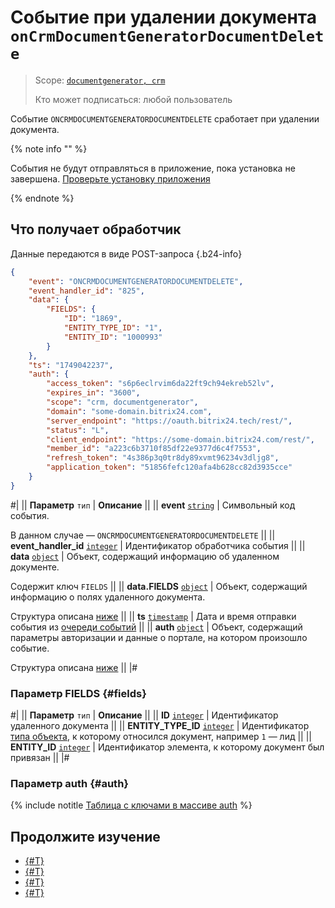# Событие при удалении документа `onCrmDocumentGeneratorDocumentDelete`

> Scope: [`documentgenerator, crm`](../../../../scopes/permissions.md)
>
> Кто может подписаться: любой пользователь

Событие `ONCRMDOCUMENTGENERATORDOCUMENTDELETE` сработает при удалении документа.


{% note info "" %}

События не будут отправляться в приложение, пока установка не завершена. [Проверьте установку приложения](../../../../../settings/app-installation/installation-finish.md)

{% endnote %}

## Что получает обработчик

Данные передаются в виде POST-запроса {.b24-info}

```json
{
    "event": "ONCRMDOCUMENTGENERATORDOCUMENTDELETE",
    "event_handler_id": "825",
    "data": {
        "FIELDS": {
            "ID": "1869",
            "ENTITY_TYPE_ID": "1",
            "ENTITY_ID": "1000993"
        }
    },
    "ts": "1749042237",
    "auth": {
        "access_token": "s6p6eclrvim6da22ft9ch94ekreb52lv",
        "expires_in": "3600",
        "scope": "crm, documentgenerator",
        "domain": "some-domain.bitrix24.com",
        "server_endpoint": "https://oauth.bitrix24.tech/rest/",
        "status": "L",
        "client_endpoint": "https://some-domain.bitrix24.com/rest/",
        "member_id": "a223c6b3710f85df22e9377d6c4f7553",
        "refresh_token": "4s386p3q0tr8dy89xvmt96234v3dljg8",
        "application_token": "51856fefc120afa4b628cc82d3935cce"
    }
}
```

#|
|| **Параметр**
`тип` | **Описание** ||
|| **event**
[`string`](../../../../data-types.md) | Символьный код события.

В данном случае — `ONCRMDOCUMENTGENERATORDOCUMENTDELETE` ||
|| **event_handler_id**
[`integer`](../../../../data-types.md) | Идентификатор обработчика события ||
|| **data**
[`object`](../../../../data-types.md) | Объект, содержащий информацию об удаленном документе.

Содержит ключ `FIELDS` ||
|| **data.FIELDS**
[`object`](../../../../data-types.md) | Объект, содержащий информацию о полях удаленного документа.

Структура описана [ниже](#fields) ||
|| **ts**
[`timestamp`](../../../../data-types.md) | Дата и время отправки события из [очереди событий](../../../../events/index.md) ||
|| **auth**
[`object`](../../../../data-types.md) | Объект, содержащий параметры авторизации и данные о портале, на котором произошло событие.

Структура описана [ниже](#auth) ||
|#

### Параметр FIELDS {#fields}

#|
|| **Параметр**
`тип` | **Описание** ||
|| **ID**
[`integer`](../../../../data-types.md) | Идентификатор удаленного документа ||
|| **ENTITY_TYPE_ID**
[`integer`](../../../../data-types.md) | Идентификатор [типа объекта](../../../../crm/data-types.md#object_type), к которому относился документ, например `1` — лид ||
|| **ENTITY_ID**
[`integer`](../../../../data-types.md) | Идентификатор элемента, к которому документ был привязан ||
|#

### Параметр auth {#auth}

{% include notitle [Таблица с ключами в массиве auth](../../../../../_includes/auth-params-in-events.md) %}

## Продолжите изучение

- [{#T}](../../../../events/index.md)
- [{#T}](../../../../events/event-bind.md)
- [{#T}](./on-crm-document-generator-document-add.md)
- [{#T}](./on-crm-document-generator-document-update.md)